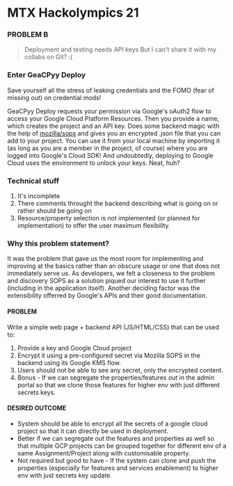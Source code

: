 # MTX Hackolympics 21

### PROBLEM B

> Deployment and testing needs API keys
> But I can't share it with my collabs on Git? :(

### Enter GeaCPyy Deploy

Save yourself all the stress of leaking credentials and the FOMO (fear of missing out) on credential mods!

GeaCPyy Deploy requests your permission via Google's oAuth2 flow to access your Google Cloud Platform Resources. Then you provide a name, which creates the project and an API key. Does some backend magic with the help of [mozilla/sops](//github.com/mozilla/sops) and gives you an encrypted .json file that you can add to your project. You can use it from your local machine by importing it (as long as you are a member in the project, of course) where you are logged into Google's Cloud SDK! And undoubtedly, deploying to Google Cloud uses the environment to unlock your keys. Neat, huh?

### Technical stuff

1. It's incomplete
2. There comments throught the backend describing what is going on or rather should be going on
3. Resource/property selection is not implemented (or planned for implementation) to offer the user maximum flexibility.


### Why this problem statement?

It was the problem that gave us the most room for implementing and improving at the basics rather than an obscure usage or one that does not immediately serve us. As developers, we felt a closeness to the problem and discovery SOPS as a solution piqued our interest to use it further (including in the application itself). Another deciding factor was the extensibility offerred by Google's APIs and their good documentation.

#### PROBLEM

Write a simple web page + backend API (JS/HTML/CSS) that can be used to:

1. Provide a key and Google Cloud project
2. Encrypt it using a pre-configured secret via Mozilla SOPS in the backend
using its Google KMS flow.
3. Users should not be able to see any secret, only the encrypted content.
4. Bonus - If we can segregate the properties/features out in the admin portal
so that we clone those features for higher env with just different secrets keys.

#### DESIRED OUTCOME

- System should be able to encrypt all the secrets of a google cloud
project so that it can directly be used in deployment.
- Better if we can segregate out the features and properties as well
so that multiple GCP projects can be grouped together for different
env of a same Assignment/Project along with customisable property.
- Not required but good to have - If the system can clone and push
the properties (especially for features and services enablement) to
higher env with just secrets key update.
